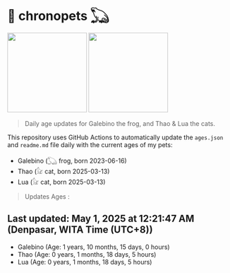 # 🐾 chronopets 𓆏
<img src="https://github.com/user-attachments/assets/802b3632-7c4b-4232-a3a0-8b1d8fa6f04d" widht=180 height=180 >
<img src="https://github.com/user-attachments/assets/16687005-7ebb-4607-be57-0c8e528fed06" widht=180 height=180 >

> Daily age updates for Galebino the frog, and Thao & Lua the cats.

This repository uses GitHub Actions to automatically update the `ages.json` and `readme.md` file daily with the current ages of my pets: <br>
- Galebino (𓆏 frog, born 2023-06-16)
- Thao (𓃠 cat, born 2025-03-13)
- Lua (𓃠 cat, born 2025-03-13)

> Updates Ages :

## Last updated: May 1, 2025 at 12:21:47 AM (Denpasar, WITA Time (UTC+8))

- Galebino (Age: 1 years, 10 months, 15 days, 0 hours)
- Thao (Age: 0 years, 1 months, 18 days, 5 hours)
- Lua (Age: 0 years, 1 months, 18 days, 5 hours)

